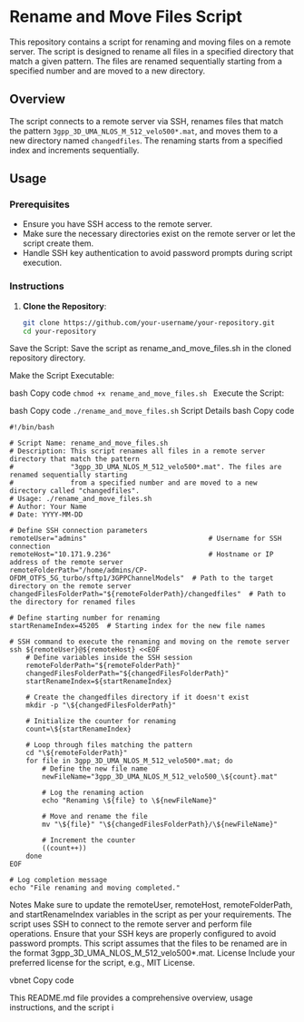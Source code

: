 # Rename and Move Files Script

This repository contains a script for renaming and moving files on a remote server. The script is designed to rename all files in a specified directory that match a given pattern. The files are renamed sequentially starting from a specified number and are moved to a new directory.

## Overview

The script connects to a remote server via SSH, renames files that match the pattern `3gpp_3D_UMA_NLOS_M_512_velo500*.mat`, and moves them to a new directory named `changedfiles`. The renaming starts from a specified index and increments sequentially.

## Usage

### Prerequisites

- Ensure you have SSH access to the remote server.
- Make sure the necessary directories exist on the remote server or let the script create them.
- Handle SSH key authentication to avoid password prompts during script execution.

### Instructions

1. **Clone the Repository**:
   ```bash
   git clone https://github.com/your-username/your-repository.git
   cd your-repository
Save the Script:
Save the script as rename_and_move_files.sh in the cloned repository directory.

Make the Script Executable:

bash
Copy code
```chmod +x rename_and_move_files.sh ```
Execute the Script:

bash
Copy code
```./rename_and_move_files.sh```
Script Details
bash
Copy code

```
#!/bin/bash

# Script Name: rename_and_move_files.sh
# Description: This script renames all files in a remote server directory that match the pattern 
#              "3gpp_3D_UMA_NLOS_M_512_velo500*.mat". The files are renamed sequentially starting 
#              from a specified number and are moved to a new directory called "changedfiles".
# Usage: ./rename_and_move_files.sh
# Author: Your Name
# Date: YYYY-MM-DD

# Define SSH connection parameters
remoteUser="admins"                              # Username for SSH connection
remoteHost="10.171.9.236"                        # Hostname or IP address of the remote server
remoteFolderPath="/home/admins/CP-OFDM_OTFS_5G_turbo/sftp1/3GPPChannelModels"  # Path to the target directory on the remote server
changedFilesFolderPath="${remoteFolderPath}/changedfiles"  # Path to the directory for renamed files

# Define starting number for renaming
startRenameIndex=45205  # Starting index for the new file names

# SSH command to execute the renaming and moving on the remote server
ssh ${remoteUser}@${remoteHost} <<EOF
    # Define variables inside the SSH session
    remoteFolderPath="${remoteFolderPath}"
    changedFilesFolderPath="${changedFilesFolderPath}"
    startRenameIndex=${startRenameIndex}

    # Create the changedfiles directory if it doesn't exist
    mkdir -p "\${changedFilesFolderPath}"

    # Initialize the counter for renaming
    count=\${startRenameIndex}

    # Loop through files matching the pattern
    cd "\${remoteFolderPath}"
    for file in 3gpp_3D_UMA_NLOS_M_512_velo500*.mat; do
        # Define the new file name
        newFileName="3gpp_3D_UMA_NLOS_M_512_velo500_\${count}.mat"
        
        # Log the renaming action
        echo "Renaming \${file} to \${newFileName}"
        
        # Move and rename the file
        mv "\${file}" "\${changedFilesFolderPath}/\${newFileName}"
        
        # Increment the counter
        ((count++))
    done
EOF

# Log completion message
echo "File renaming and moving completed."
```
Notes
Make sure to update the remoteUser, remoteHost, remoteFolderPath, and startRenameIndex variables in the script as per your requirements.
The script uses SSH to connect to the remote server and perform file operations. Ensure that your SSH keys are properly configured to avoid password prompts.
This script assumes that the files to be renamed are in the format 3gpp_3D_UMA_NLOS_M_512_velo500*.mat.
License
Include your preferred license for the script, e.g., MIT License.

vbnet
Copy code

This README.md file provides a comprehensive overview, usage instructions, and the script i
